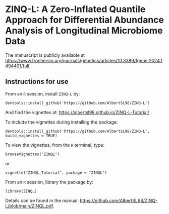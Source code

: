 # ZINQ-L: A Zero-Inflated Quantile Approach for Differential Abundance Analysis of Longitudinal Microbiome Data
The manuscript is publicly available at https://www.frontiersin.org/journals/genetics/articles/10.3389/fgene.2024.1494401/full.

## Instructions for use

From an `R` session, install `ZINQ-L` by:
```
devtools::install_github('https://github.com/AlbertSL98/ZINQ-L')
```
And find the vignettes at: https://albertsl98.github.io/ZINQ-L-Tutorial/ .

To include the vignettes during installing the package:
```
devtools::install_github('https://github.com/AlbertSL98/ZINQ-L', build_vignettes = TRUE)
```
To view the vignettes, from the `R` terminal, type: 
```
browseVignettes("ZINQL")
```
or
```
vignette("ZINQL_Tutorial", package = "ZINQL")
```

From an `R` session, library the package by:
```
library(ZINQL)
```


Details can be found in the manual: https://github.com/AlbertSL98/ZINQ-L/blob/main/ZINQL.pdf.
